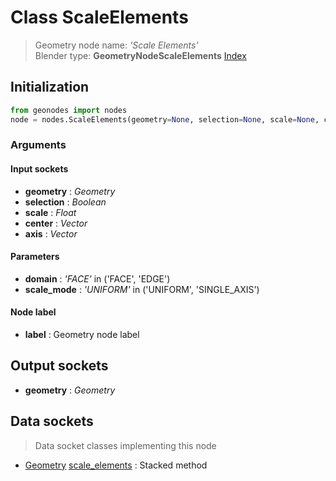 
# Class ScaleElements

> Geometry node name: _'Scale Elements'_<br>Blender type:  **GeometryNodeScaleElements**
[Index](/docs/index.md)

## Initialization


```python
from geonodes import nodes
node = nodes.ScaleElements(geometry=None, selection=None, scale=None, center=None, axis=None, domain='FACE', scale_mode='UNIFORM', label=None)
```


### Arguments


#### Input sockets



- **geometry** : _Geometry_
- **selection** : _Boolean_
- **scale** : _Float_
- **center** : _Vector_
- **axis** : _Vector_



#### Parameters



- **domain** : _'FACE'_ in ('FACE', 'EDGE')
- **scale_mode** : _'UNIFORM'_ in ('UNIFORM', 'SINGLE_AXIS')



#### Node label



- **label** : Geometry node label



## Output sockets



- **geometry** : _Geometry_



## Data sockets

> Data socket classes implementing this node


- [Geometry](../sockets/Geometry.md) [scale_elements](../sockets/Geometry.md#scale_elements) : Stacked method


